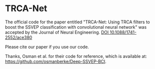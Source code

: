 # TRCA-Net
The official code for the paper entitled "TRCA-Net: Using TRCA filters to boost the SSVEP classification with convolutional neural network" was accepted by the Journal of Neural Engineering. [DOI 10.1088/1741-2552/ace380](https://iopscience.iop.org/article/10.1088/1741-2552/ace380/meta)

Please cite our paper if you use our code.

Thanks, Osman et al. for their code for reference, which is available at: https://github.com/osmanberke/Deep-SSVEP-BCI.

